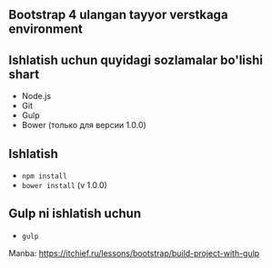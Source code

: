 ## Bootstrap 4 ulangan tayyor verstkaga environment 

## Ishlatish uchun quyidagi sozlamalar bo'lishi shart
-	Node.js
-	Git
-	Gulp
-	Bower (только для версии 1.0.0)

## Ishlatish
-	`npm install`
-	`bower install` (v 1.0.0)

## Gulp ni ishlatish uchun
-	`gulp`


Manba: https://itchief.ru/lessons/bootstrap/build-project-with-gulp
